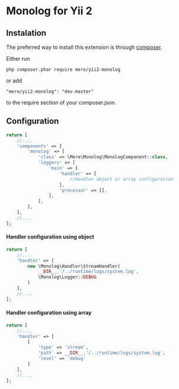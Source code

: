 Monolog for Yii 2
=================

## Instalation

The preferred way to install this extension is through [composer](https://getcomposer.org/download/).

Either run

```
php composer.phar require mero/yii2-monolog
```

or add

```
"mero/yii2-monolog": "dev-master"
```

to the require section of your composer.json.

## Configuration

```php
return [
    //....
    'components' => [
        'monolog' => [
            'class' => \Mero\Monolog\MonologComponent::class,
            'loggers' => [
                'main' => [
                    'handler' => [
                        //Handler object or array configuration
                    ],
                    'processor' => [],
                ],
            ],
        ],
    ],
    //....
];
```

#### Handler configuration using object

```php
return [
    //....
    'handler' => [
        new \Monolog\Handler\StreamHandler(
            __DIR__.'/../runtime/logs/system.log',
            \Monolog\Logger::DEBUG
        )
    ],
    //....
];
```

#### Handler configuration using array

```php
return [
    //....
    'handler' => [
        [
            'type' => 'stream',
            'path' => __DIR__.'/../runtime/logs/system.log',
            'level' => 'debug'
        ]
    ],
    //....
];
```
